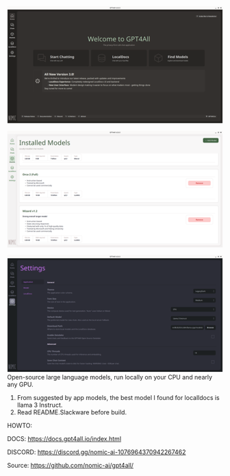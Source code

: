 ![app](https://raw.githubusercontent.com/rizitis/GPT4All.SlackBuild/main/3.0.0.png)

![app](https://raw.githubusercontent.com/rizitis/GPT4All.SlackBuild/main/3.0.0-light.png)

![app](https://raw.githubusercontent.com/rizitis/GPT4All.SlackBuild/main/3.0.0-3.png)
Open-source large language models, run locally on your CPU and nearly any GPU.

1. From suggested by app models, the best model I found for localldocs is llama 3 Instruct.  
2. Read README.Slackware before build.

HOWTO:

DOCS: https://docs.gpt4all.io/index.html

DISCORD: https://discord.gg/nomic-ai-1076964370942267462

Source: https://github.com/nomic-ai/gpt4all/

